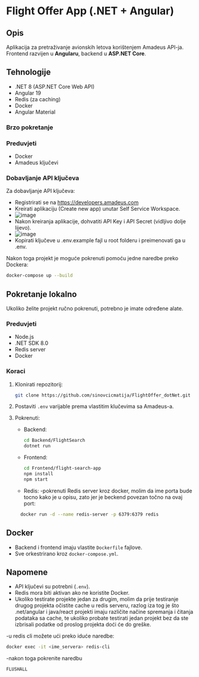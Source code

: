 # Flight Offer App (.NET + Angular)

## Opis
Aplikacija za pretraživanje avionskih letova korištenjem Amadeus API-ja.  
Frontend razvijen u **Angularu**, backend u **ASP.NET Core**.

## Tehnologije
- .NET 8 (ASP.NET Core Web API)
- Angular 19
- Redis (za caching)
- Docker
- Angular Material

### Brzo pokretanje

### Preduvjeti
 - Docker
 - Amadeus ključevi

### Dobavljanje API ključeva
   
Za dobavljanje API ključeva:
 - Registrirati se na https://developers.amadeus.com
 - Kreirati aplikaciju (Create new app) unutar Self Service Workspace.
 - ![image](https://github.com/user-attachments/assets/36401e53-78ea-495c-be2d-8ffddaa67aea)
 - Nakon kreiranja aplikacije, dohvatiti API Key i API Secret (vidljivo dolje lijevo).
 - ![image](https://github.com/user-attachments/assets/101c200f-1847-481c-829a-54c28acc672d)
 - Kopirati ključeve u .env.example fajl u root folderu i preimenovati ga u .env.
   

Nakon toga projekt je moguće pokrenuti pomoću jedne naredbe preko Dockera:
```bash
docker-compose up --build
```

## Pokretanje lokalno

Ukoliko želite projekt ručno pokrenuti, potrebno je imate određene alate.

### Preduvjeti
- Node.js
- .NET SDK 8.0
- Redis server
- Docker

### Koraci
1. Klonirati repozitorij:
    ```bash
    git clone https://github.com/sinovcicmatija/FlightOffer_dotNet.git
    ```

2. Postaviti `.env` varijable prema vlastitim klučevima sa Amadeus-a.

3. Pokrenuti:
    - Backend:
      ```bash
      cd Backend/FlightSearch
      dotnet run
      ```
    - Frontend:
      ```bash
      cd Frontend/flight-search-app
      npm install
      npm start
      ```
    - Redis:
    -pokrenuti Redis server kroz docker, molim da ime porta bude tocno kako je u opisu, zato jer je beckend povezan točno na ovaj port:
    ```bash
      docker run -d --name redis-server -p 6379:6379 redis
      ```

## Docker
- Backend i frontend imaju vlastite `Dockerfile` fajlove.
- Sve orkestrirano kroz `docker-compose.yml`.

## Napomene
- API ključevi su potrebni (`.env`).
- Redis mora biti aktivan ako ne koristite Docker.
- Ukoliko testirate projekte jedan za drugim, molim da prije testiranje drugog projekta očistite cache u redis serveru, razlog iza tog je što .net/angular i java/react projekti imaju različite načine spremanja i čitanja podataka sa cache, te ukoliko probate testirati jedan projekt bez da ste izbrisali podatke od proslog projekta doći će do greške.

-u redis cli možete ući preko iduće naredbe:
```bash
docker exec -it <ime_servera> redis-cli
 ```
-nakon toga pokrenite naredbu 
```bash 
FLUSHALL
```

